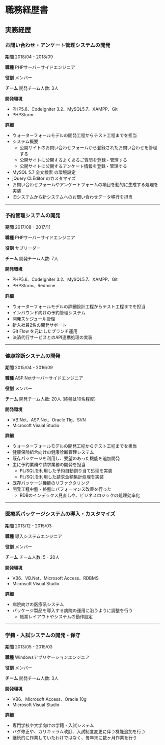 # 職務経歴書

## 実務経歴
### お問い合わせ・アンケート管理システムの開発

**期間**
2018/04 - 2018/09

**職種**
PHPサーバーサイドエンジニア

**役割**
メンバー

**チーム**
開発チーム人数: 3人

**開発環境**

- PHP5.6、CodeIgniter 3.2、MySQL5.7、XAMPP、Git
- PHPStorm

**詳細**

- ウォーターフォールモデルの開発工程からテスト工程までを担当
- システム概要
    - 公開サイトのお問い合わせフォームから登録されたお問い合わせを管理する
    - 公開サイトに公開するよくあるご質問を登録・管理する
    - 公開サイトに公開するアンケート情報を登録・管理する
- MySQL 5.7 全文検索 の環境設定
- jQuery CLEditor のカスタマイズ
- お問い合わせフォームやアンケートフォームの項目を動的に生成する処理を実装
- 旧システムから新システムへのお問い合わせデータ移行を担当

---
### 予約管理システムの開発

**期間**
2017/08 - 2017/11

**職種**
PHPサーバーサイドエンジニア

**役割**
サブリーダー

**チーム**
開発チーム人数: 7人

**開発環境**

- PHP5.6、CodeIgniter 3.2、MySQL5.7、XAMPP、Git
- PHPStorm、Redmine

**詳細**

- ウォーターフォールモデルの詳細設計工程からテスト工程までを担当
- インバウンド向けの予約管理システム
- 開発スケジュール管理
- 新入社員2名の開発サポート
- Git Flow を元にしたブランチ運用
- 決済代行サービスとのAPI連携処理の実装

---
### 健康診断システムの開発

**期間**
2015/04 - 2016/09

**職種**
ASP.Netサーバーサイドエンジニア

**役割**
メンバー

**チーム**
開発チーム人数: 20人 (終盤は10名程度)

**開発環境**

- VB.Net、ASP.Net、Oracle 11g、SVN
- Microsoft Visual Studio

**詳細**

- ウォーターフォールモデルの開発工程からテスト工程までを担当
- 健康保険組合向けの健康診断管理システム
- 既存パッケージを利用し、要望のあった機能を追加開発
- 主に予約業務や請求業務の開発を担当
    - PL/SQLを利用した予約自動割り当て処理を実装
    - PL/SQLを利用した請求金額集計処理を実装
- 既存パッケージ機能のリファクタリング
- 開発工程中盤 - 終盤にパフォーマンス改善を行った
    - RDBのインデックス見直しや、ビジネスロジックの処理効率化

---
### 医療系パッケージシステムの導入・カスタマイズ

**期間**
2013/12 - 2015/03

**職種**
導入システムエンジニア

**役割**
メンバー

**チーム**
チーム人数: 5 - 20人

**開発環境**

- VB6、VB.Net、Microsoft Access、RDBMS
- Microsoft Visual Studio

**詳細**

- 病院向けの医療系システム
- パッケージ製品を導入する病院の運用に沿うように調整を行う
    - 帳票レイアウトやシステムの動作設定

---
### 学籍・入試システムの開発・保守

**期間**
2013/05 - 2015/03

**職種**
Windowsアプリケーションエンジニア

**役割**
メンバー

**チーム**
開発チーム人数: 3人

**開発環境**

- VB6、Microsoft Access、Oracle 10g
- Microsoft Visual Studio

**詳細**

- 専門学校や大学向けの学籍・入試システム
- バグ修正や、カリキュラム改訂、入試制度変更に伴う機能追加を行う
- 継続的に作業していたわけではなく、毎年末に数ヶ月作業を行う
